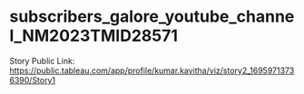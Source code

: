 # subscribers_galore_youtube_channel_NM2023TMID28571
Story Public Link:   https://public.tableau.com/app/profile/kumar.kavitha/viz/story2_16959713736390/Story1
